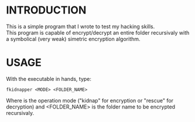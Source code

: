 # INTRODUCTION
This is a simple program that I wrote to test my hacking skills. <br>
This program is capable of encrypt/decrypt an entire folder recursivaly with a symbolical (very weak) simetric encryption algorithm.

# USAGE
With the executable in hands, type:<br>
```
fkidnapper <MODE> <FOLDER_NAME>
```
Where <MODE> is the operation mode ("kidnap" for encryption or "rescue" for decryption) and <FOLDER_NAME> is the folder name to be encrypted recursivaly.

